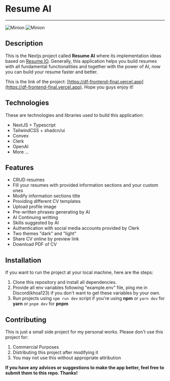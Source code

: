 # Resume AI
___
![Minion](https://imgtr.ee/images/2023/10/24/77106094483f58e2c01d74d0deef7f00.png)
![Minion](https://imgtr.ee/images/2023/10/24/452adad89fae65ba2e54b3efd3d9b1e0.png)
## Description
This is the Nextjs project called **Resume AI** where its implementation ideas based on [Resume IO](https://resume.io). Generally, this application helps you build resumes with all fundamental functionalities and together with the power of AI, now you can build your resume faster and better.

This is the link of the project: [https://df-frontend-final.vercel.app](https://df-frontend-final.vercel.app).
Hope you guys enjoy it!

## Technologies
These are technologies and libraries used to build this application:
+ NextJS + Typescript
+ TailwindCSS + shadcn/ui
+ Convex
+ Clerk
+ OpenAI
+ More ...
  
## Features
+ CRUD resumes
+ Fill your resumes with provided information sections and your custom ones
+ Modify information sections title
+ Providing different CV templates
+ Upload profile image
+ Pre-written phrases generating by AI
+ AI Continuing writting
+ Skills suggested by AI
+ Authentication with social media accounts provided by Clerk
+ Two themes "dark" and "light"
+ Share CV online by preview link
+ Download PDF of CV

## Installation
If you want to run the project at your local machine, here are the steps:
1. Clone this repository and install all dependencies.
2. Provide all env variables following "example.env" file, ping me in Discord(khoa123) if you don't want to get these variables by your own.
3. Run projects using `npm run dev` script if you're using **npm** or `yarn dev` for **yarn** or `pnpm dev` for **pnpm**

## Contributing
This is just a small side project for my personal works. Please don't use this project for:
1. Commercial Purposes
2. Distributing this project after modifying it
3. You may not use this without appropriate attribution

**If you have any advices or suggestions to make the app better, feel free to submit them to this repo. Thanks!**
